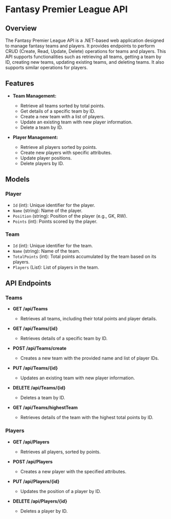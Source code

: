 # Fantasy Premier League API
## Overview

The Fantasy Premier League API is a .NET-based web application designed to manage fantasy teams and players. It provides endpoints to perform CRUD (Create, Read, Update, Delete) operations for teams and players. This API supports functionalities such as retrieving all teams, getting a team by ID, creating new teams, updating existing teams, and deleting teams. It also supports similar operations for players.

## Features

- **Team Management:**
  - Retrieve all teams sorted by total points.
  - Get details of a specific team by ID.
  - Create a new team with a list of players.
  - Update an existing team with new player information.
  - Delete a team by ID.

- **Player Management:**
  - Retrieve all players sorted by points.
  - Create new players with specific attributes.
  - Update player positions.
  - Delete players by ID.

## Models

### Player
- `Id` (int): Unique identifier for the player.
- `Name` (string): Name of the player.
- `Position` (string): Position of the player (e.g., GK, RW).
- `Points` (int): Points scored by the player.

### Team
- `Id` (int): Unique identifier for the team.
- `Name` (string): Name of the team.
- `TotalPoints` (int): Total points accumulated by the team based on its players.
- `Players` (List<Player>): List of players in the team.

## API Endpoints

### Teams

- **GET /api/Teams**
  - Retrieves all teams, including their total points and player details.

- **GET /api/Teams/{id}**
  - Retrieves details of a specific team by ID.

- **POST /api/Teams/create**
  - Creates a new team with the provided name and list of player IDs.

- **PUT /api/Teams/{id}**
  - Updates an existing team with new player information.

- **DELETE /api/Teams/{id}**
  - Deletes a team by ID.
- **GET /api/Teams/highestTeam**
  - Retrieves details of the team with the highest total points by ID.

### Players

- **GET /api/Players**
  - Retrieves all players, sorted by points.

- **POST /api/Players**
  - Creates a new player with the specified attributes.

- **PUT /api/Players/{id}**
  - Updates the position of a player by ID.

- **DELETE /api/Players/{id}**
  - Deletes a player by ID.
